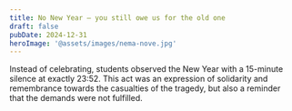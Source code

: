 ```yaml
---
title: No New Year – you still owe us for the old one
draft: false
pubDate: 2024-12-31
heroImage: '@assets/images/nema-nove.jpg'
---
```

Instead of celebrating, students observed the New Year with a 15-minute silence at exactly 23:52. This act was an expression of solidarity and remembrance towards the casualties of the tragedy, but also a reminder that the demands were not fulfilled.
